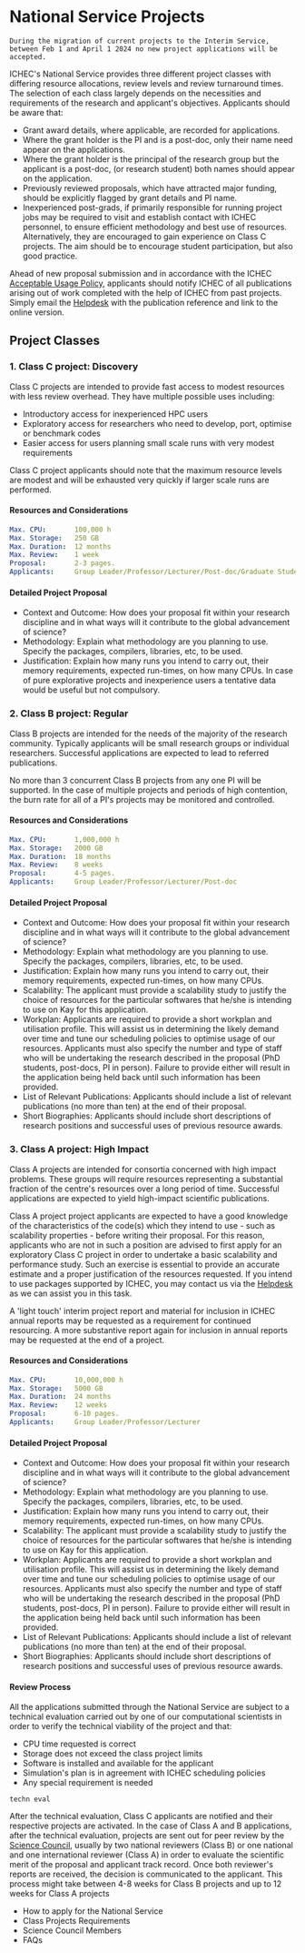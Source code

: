 
# National Service Projects

```{important}
During the migration of current projects to the Interim Service, between Feb 1 and April 1 2024 no new project applications will be accepted.
```
 

ICHEC's National Service provides three different project classes with differing resource allocations, review levels and review turnaround times. The selection of each class largely depends on the necessities and requirements of the research and applicant's objectives. Applicants should be aware that:

- Grant award details, where applicable, are recorded for applications.
- Where the grant holder is the PI and is a post-doc, only their name need appear on the applications.
- Where the grant holder is the principal of the research group but the applicant is a post-doc, (or research student) both names should appear on the application.
- Previously reviewed proposals, which have attracted major funding, should be explicitly flagged by grant details and PI name.
- Inexperienced post-grads, if primarily responsible for running project jobs may be required to visit and establish contact with ICHEC personnel, to ensure efficient methodology and best use of resources. Alternatively, they are encouraged to gain experience on Class C projects. The aim should be to encourage student participation, but also good practice.

Ahead of new proposal submission and in accordance with the ICHEC [Acceptable Usage Policy](https://www.ichec.ie/academic/national-hpc/acceptable-usage-policy), applicants should notify ICHEC of all publications arising out of work completed with the help of ICHEC from past projects. Simply email the [Helpdesk](support@ichec.ie) with the publication reference and link to the online version.

## Project Classes
### 1. Class C project: Discovery

Class C projects are intended to provide fast access to modest resources with less review overhead. They have multiple possible uses including:

- Introductory access for inexperienced HPC users
- Exploratory access for researchers who need to develop, port, optimise or benchmark codes
- Easier access for users planning small scale runs with very modest requirements

Class C project applicants should note that the maximum resource levels are modest and will be exhausted very quickly if larger scale runs are performed.

#### Resources and Considerations

```yaml
Max. CPU:       100,000 h 
Max. Storage:   250 GB
Max. Duration:  12 months 
Max. Review:    1 week
Proposal:       2-3 pages.
Applicants:     Group Leader/Professor/Lecturer/Post-doc/Graduate Student
```
 
#### Detailed Project Proposal

- Context and Outcome: How does your proposal fit within your research discipline and in what ways will it contribute to the global advancement of science? 
- Methodology: Explain what methodology are you planning to use. Specify the packages, compilers, libraries, etc, to be used. 
- Justification: Explain how many runs you intend to carry out, their memory requirements, expected run-times, on how many CPUs. In case of pure explorative projects and inexperience users a tentative data would be useful but not compulsory.

 

### 2. Class B project: Regular

Class B projects are intended for the needs of the majority of the research community. Typically applicants will be small research groups or individual researchers. Successful applications are expected to lead to referred publications.

No more than 3 concurrent Class B projects from any one PI will be supported. In the case of multiple projects and periods of high contention, the burn rate for all of a PI's projects may be monitored and controlled.

#### Resources and Considerations

```yaml
Max. CPU:       1,000,000 h 
Max. Storage:   2000 GB
Max. Duration:  18 months 
Max. Review:    8 weeks
Proposal:       4-5 pages.
Applicants:     Group Leader/Professor/Lecturer/Post-doc
```

#### Detailed Project Proposal

- Context and Outcome: How does your proposal fit within your research discipline and in what ways will it contribute to the global advancement of science? 
- Methodology: Explain what methodology are you planning to use. Specify the packages, compilers, libraries, etc, to be used. 
- Justification: Explain how many runs you intend to carry out, their memory requirements, expected run-times, on how many CPUs. 
- Scalability: The applicant must provide a scalability study to justify the choice of resources for the particular softwares that he/she is intending to use on Kay for this application.
- Workplan: Applicants are required to provide a short workplan and utilisation profile. This will assist us in determining the likely demand over time and tune our scheduling policies to optimise usage of our resources. Applicants must also specify the number and type of staff who will be undertaking the research described in the proposal (PhD students, post-docs, PI in person). Failure to provide either will result in the application being held back until such information has been provided.
- List of Relevant Publications: Applicants should include a list of relevant publications (no more than ten) at the end of their proposal.
- Short Biographies: Applicants should include short descriptions of research positions and successful uses of previous resource awards.


### 3. Class A project: High Impact

Class A projects are intended for consortia concerned with high impact problems. These groups will require resources representing a substantial fraction of the centre's resources over a long period of time. Successful applications are expected to yield high-impact scientific publications.

Class A project project applicants are expected to have a good knowledge of the characteristics of the code(s) which they intend to use - such as scalability properties - before writing their proposal. For this reason, applicants who are not in such a position are advised to first apply for an exploratory Class C project in order to undertake a basic scalability and performance study. Such an exercise is essential to provide an accurate estimate and a proper justification of the resources requested. If you intend to use packages supported by ICHEC, you may contact us via the [Helpdesk](https://www.ichec.ie/academic/national-hpc/user-support) as we can assist you in this task.

A 'light touch' interim project report and material for inclusion in ICHEC annual reports may be requested as a requirement for continued resourcing. A more substantive report again for inclusion in annual reports may be requested at the end of a project.

#### Resources and Considerations

```yaml
Max. CPU:       10,000,000 h 
Max. Storage:   5000 GB
Max. Duration:  24 months 
Max. Review:    12 weeks
Proposal:       6-10 pages.
Applicants:     Group Leader/Professor/Lecturer
```

#### Detailed Project Proposal

- Context and Outcome: How does your proposal fit within your research discipline and in what ways will it contribute to the global advancement of science? 
- Methodology: Explain what methodology are you planning to use. Specify the packages, compilers, libraries, etc, to be used. 
- Justification: Explain how many runs you intend to carry out, their memory requirements, expected run-times, on how many CPUs. 
- Scalability: The applicant must provide a scalability study to justify the choice of resources for the particular softwares that he/she is intending to use on Kay for this application.
- Workplan: Applicants are required to provide a short workplan and utilisation profile. This will assist us in determining the likely demand over time and tune our scheduling policies to optimise usage of our resources. Applicants must also specify the number and type of staff who will be undertaking the research described in the proposal (PhD students, post-docs, PI in person). Failure to provide either will result in the application being held back until such information has been provided.
- List of Relevant Publications: Applicants should include a list of relevant publications (no more than ten) at the end of their proposal.
- Short Biographies: Applicants should include short descriptions of research positions and successful uses of previous resource awards.

#### Review Process

All the applications submitted through the National Service are subject to a technical evaluation carried out by one of our computational scientists in order to verify the technical viability of the project and that:

- CPU time requested is correct
- Storage does not exceed the class project limits
- Software is installed and available for the applicant
- Simulation's plan is in agreement with ICHEC scheduling policies
- Any special requirement is needed

`techn eval`

After the technical evaluation, Class C applicants are notified and their respective projects are activated. In the case of Class A and B applications, after the technical evaluation, projects are sent out for peer review by the [Science Council](https://www.ichec.ie/about/governance/science-council), usually by two national reviewers (Class B) or one national and one international reviewer (Class A) in order to evaluate the scientific merit of the proposal and applicant track record. Once both reviewer's reports are received, the decision is communicated to the applicant. This process might take between 4-8 weeks for Class B projects and up to 12 weeks for Class A projects 

-    How to apply for the National Service
-    Class Projects Requirements
-    Science Council Members
-    FAQs

